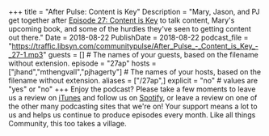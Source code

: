 +++
title = "After Pulse: Content is Key"
Description = "Mary, Jason, and PJ get together after [Episode 27: Content is Key](http://communitypulse.io/27-content-is-key/) to talk content, Mary's upcoming book, and some of the hurdles they've seen to getting content out there."
Date = 2018-08-22
PublishDate = 2018-08-22
podcast_file = "https://traffic.libsyn.com/communitypulse/After_Pulse_-_Content_is_Key_-_27-1.mp3"
guests = [] # The names of your guests, based on the filename without extension.
episode = "27ap"
hosts = ["jhand","mthengvall","pjhagerty"] # The names of your hosts, based on the filename without extension.
aliases = ["/27ap",]
explicit = "no" # values are "yes" or "no"
+++
Enjoy the podcast? Please take a few moments to leave us a review on [iTunes](https://itunes.apple.com/us/podcast/community-pulse/id1218368182?mt=2) and follow us on [Spotify](https://open.spotify.com/show/3I7g5W9fMSgpWu38zZMjet?si=565TMb81SaWwrJYbAIeOxQ), or leave a review on one of the other many podcasting sites that we're on! Your support means a lot to us and helps us continue to produce episodes every month. Like all things Community, this too takes a village.
